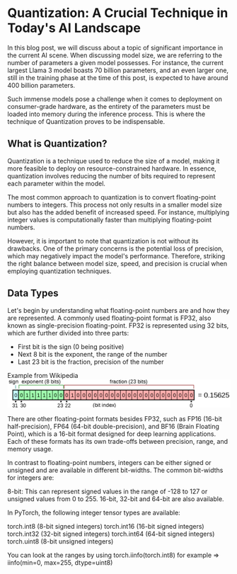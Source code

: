 # Quantization: A Crucial Technique in Today's AI Landscape

In this blog post, we will discuss about a topic of significant importance in the current AI scene. When discussing model size, we are referring to the number of parameters a given model possesses. For instance, the current largest Llama 3 model boasts 70 billion parameters, and an even larger one, still in the training phase at the time of this post, is expected to have around 400 billion parameters.

Such immense models pose a challenge when it comes to deployment on consumer-grade hardware, as the entirety of the parameters must be loaded into memory during the inference process. This is where the technique of Quantization proves to be indispensable. 


## What is Quantization?

Quantization is a technique used to reduce the size of a model, making it more feasible to deploy on resource-constrained hardware. In essence, quantization involves reducing the number of bits required to represent each parameter within the model.

The most common approach to quantization is to convert floating-point numbers to integers. This process not only results in a smaller model size but also has the added benefit of increased speed. For instance, multiplying integer values is computationally faster than multiplying floating-point numbers.

However, it is important to note that quantization is not without its drawbacks. One of the primary concerns is the potential loss of precision, which may negatively impact the model's performance. Therefore, striking the right balance between model size, speed, and precision is crucial when employing quantization techniques.

## Data Types

Let's begin by understanding what floating-point numbers are and how they are represented. A commonly used floating-point format is FP32, also known as single-precision floating-point. FP32 is represented using 32 bits, which are further divided into three parts:

- First bit is the sign (0 being positive)
- Next 8 bit is the exponent, the range of the number
- Last 23 bit is the fraction, precision of the number

Example from Wikipedia
![fp32](/images/Quantization/fp32.png)

There are other floating-point formats besides FP32, such as FP16 (16-bit half-precision), FP64 (64-bit double-precision), and BF16 (Brain Floating Point), which is a 16-bit format designed for deep learning applications. Each of these formats has its own trade-offs between precision, range, and memory usage.


In contrast to floating-point numbers, integers can be either signed or unsigned and are available in different bit-widths. The common bit-widths for integers are:

8-bit: This can represent signed values in the range of -128 to 127 or unsigned values from 0 to 255.
16-bit, 32-bit and 64-bit are also available. 

In PyTorch, the following integer tensor types are available:

torch.int8 (8-bit signed integers)
torch.int16 (16-bit signed integers)
torch.int32 (32-bit signed integers)
torch.int64 (64-bit signed integers)
torch.uint8 (8-bit unsigned integers)

You can look at the ranges by using torch.iinfo(torch.int8) for example => iinfo(min=0, max=255, dtype=uint8)